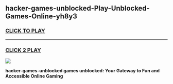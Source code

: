 
## hacker-games-unblocked-Play-Unblocked-Games-Online-yh8y3
<h3>
<a href="https://premium76.site?title=hacker-games-unblocked&ref=25A">CLICK TO PLAY</a></h3>
<hr>

<h3>
<a href="https://premium76.site?title=hacker-games-unblocked&ref=25A">CLICK 2 PLAY</a>
  
</h3>

<a href="https://premium76.site?title=hacker-games-unblocked&ref=25A"><img src="https://clearcache.store/games.png"></a>


**hacker-games-unblocked games unblocked: Your Gateway to Fun and Accessible Online Gaming**
